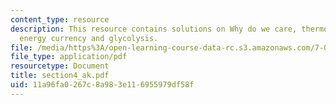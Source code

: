 ```yaml
---
content_type: resource
description: This resource contains solutions on Why do we care, thermodynamics, kinetics,
  energy currency and glycolysis.
file: /media/https%3A/open-learning-course-data-rc.s3.amazonaws.com/7-014-introductory-biology-spring-2005/11a96fa0267c8a983e116955979df58f_section4_ak.pdf
file_type: application/pdf
resourcetype: Document
title: section4_ak.pdf
uid: 11a96fa0-267c-8a98-3e11-6955979df58f
---
```

